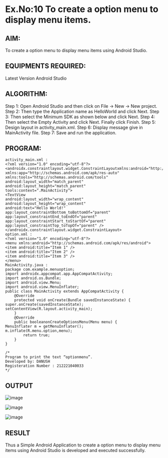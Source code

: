 # Ex.No:10 To create a option menu to display menu items.


## AIM:

To create a option menu to display menu items using Android Studio.

## EQUIPMENTS REQUIRED:

Latest Version Android Studio

## ALGORITHM:
Step 1: Open Android Studio and then click on File -> New -> New project.
Step 2: Then type the Application name as HelloWorld and click Next. 
Step 3: Then select the Minimum SDK as shown below and click Next. 
Step 4: Then select the Empty Activity and click Next. Finally click Finish. 
Step 5: Design layout in activity_main.xml.
Step 6: Display message give in MainActivity file.
Step 7: Save and run the application.



## PROGRAM:
```
activity_main.xml :
<?xml version="1.0" encoding="utf-8"?>
<androidx.constraintlayout.widget.ConstraintLayoutxmlns:android="http://schemas.android.com/apk/res/android"
xmlns:app="http://schemas.android.com/apk/res-auto"
xmlns:tools="http://schemas.android.com/tools"
android:layout_width="match_parent"
android:layout_height="match_parent"
tools:context=".MainActivity">
<TextView
android:layout_width="wrap_content"
android:layout_height="wrap_content"
android:text="Hello World!"
app:layout_constraintBottom_toBottomOf="parent"
app:layout_constraintEnd_toEndOf="parent"
app:layout_constraintStart_toStartOf="parent"
app:layout_constraintTop_toTopOf="parent" />
</androidx.constraintlayout.widget.ConstraintLayout>
option.xml :
<?xml version="1.0" encoding="utf-8"?>
<menu xmlns:android="http://schemas.android.com/apk/res/android">
<item android:title="Item 1" />
<item android:title="Item 2" />
<item android:title="Item 3" />
</menu>
MainActivity.java :
package com.example.menuoption;
import androidx.appcompat.app.AppCompatActivity;
import android.os.Bundle;
import android.view.Menu;
import android.view.MenuInflater;
public class MainActivity extends AppCompatActivity {
    @Override
    protected void onCreate(Bundle savedInstanceState) {
super.onCreate(savedInstanceState);
setContentView(R.layout.activity_main);
    }
    @Override
    public booleanonCreateOptionsMenu(Menu menu) {
MenuInflater m = getMenuInflater();
m.inflate(R.menu.option,menu);
        return true;
    }
}

/*
Program to print the text “optionmenu”.
Developed by: DANUSH
Registeration Number : 212221040033
*/
```

## OUTPUT

![image](https://github.com/danush564/Mobile-Application-Development/assets/98585166/3b87e104-6fe0-430c-a4ee-f94dc2bf8de7)


![image](https://github.com/danush564/Mobile-Application-Development/assets/98585166/86f8ea65-fdaf-4e01-bbec-746a28c94b0e)


![image](https://github.com/danush564/Mobile-Application-Development/assets/98585166/035e3237-5a2e-43ea-9ba4-52e8fe496a59)


## RESULT
Thus a Simple Android Application to create a option menu to display menu items using Android Studio is developed and executed successfully.


